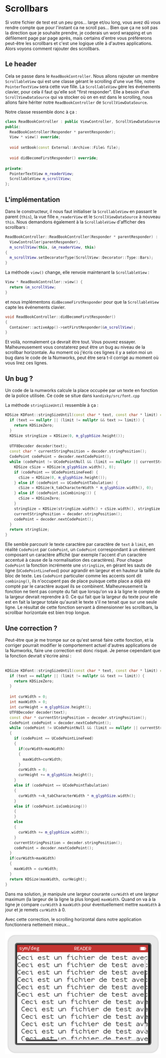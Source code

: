 # Scrollbars

Si votre fichier de test est un peu gros... large et/ou long, vous avez dû vous rendre compte que pour l'instant ca ne scroll pas... Bien que ça ne soit pas la direction que je souhaite prendre, je coderais un word wrapping et un défilement page par page après, mais certains d'entre vous préférerons peut-être les scrollbars et c'est une logique utile à d'autres applications. Alors voyons comment rajouter des scrollbars.

## Le header

Cela se passe dans le `ReadBookController`. Nous allons rajouter un membre `ScrollableView` qui est une classe gérant le scrolling d'une vue fille, notre `PointerTextView` sera cette vue fille. La `ScrollableView` gère les événements clavier, pour cela il faut qu'elle soit "first responder". Elle a besoin d'un `ScrollViewDataSource` qui va stocker où on en est dans le scrolling, nous allons faire hériter notre `ReadBookController` de `ScrollViewDataSource`.

Notre classe ressemble donc à ça :
```c++
class ReadBookController : public ViewController, ScrollViewDataSource {
public:
  ReadBookController(Responder * parentResponder);
  View * view() override;

  void setBook(const External::Archive::File& file);

  void didBecomeFirstResponder() override;
  
private:
  PointerTextView m_readerView;
  ScrollableView m_scrollView;
};
```

## L'implémentation

Dans le constructeur, il nous faut initialiser la `ScrollableView` en passant le parent (`this`), la vue fille `m_readerView` et le `ScrollViewDataSource` à nouveau `this`. Nous demandons également à la `ScrollableView` d'afficher des scrollbars :
```c++
ReadBookController::ReadBookController(Responder * parentResponder) :
  ViewController(parentResponder),
  m_scrollView(this, &m_readerView, this)
{
  m_scrollView.setDecoratorType(ScrollView::Decorator::Type::Bars);  
}
```

La méthode `view()` change, elle renvoie maintenant la `ScrollableView` :
```c++
View * ReadBookController::view() {
  return &m_scrollView;
}
```

et nous implémentons `didBecomeFirstResponder` pour que la `ScrollableView` capte les événements clavier.
```c++
void ReadBookController::didBecomeFirstResponder()
{
  Container::activeApp()->setFirstResponder(&m_scrollView);
}
```

Et voilà, normalement ça devrait être tout. Vous pouvez essayer. Malheureusement vous constaterez peut être un bug au niveau de la scrollbar horizontale. Au moment où j'écris ces lignes il y a selon moi un bug dans le code de la Numworks, peut être sera t-il corrigé au moment où vous lirez ces lignes.

## Un bug ?

Un code de la numworks calcule la place occupée par un texte en fonction de la police utilisée. Ce code se situe dans `kandisky/src/font.cpp`

La méthode `stringSizeUntil` ressemble à ça :

```c++
KDSize KDFont::stringSizeUntil(const char * text, const char * limit) const {
  if (text == nullptr || (limit != nullptr && text >= limit)) {
    return KDSizeZero;
  }
  KDSize stringSize = KDSize(0, m_glyphSize.height());

  UTF8Decoder decoder(text);
  const char * currentStringPosition = decoder.stringPosition();
  CodePoint codePoint = decoder.nextCodePoint();
  while (codePoint != UCodePointNull && (limit == nullptr || currentStringPosition < limit)) {
    KDSize cSize = KDSize(m_glyphSize.width(), 0);
    if (codePoint == UCodePointLineFeed) {
      cSize = KDSize(0, m_glyphSize.height());
    } else if (codePoint == UCodePointTabulation) {
      cSize = KDSize(k_tabCharacterWidth * m_glyphSize.width(), 0);
    } else if (codePoint.isCombining()) {
      cSize = KDSizeZero;
    }
    stringSize = KDSize(stringSize.width() + cSize.width(), stringSize.height() + cSize.height());
    currentStringPosition = decoder.stringPosition();
    codePoint = decoder.nextCodePoint();
  }
  return stringSize;
}
```

Elle semble parcourir le texte caractère par caractère de `text` à `limit`, en réalité `CodePoint` par `CodePoint`, un `CodePoint` correspondant à un élément composant un caractère affiché (par exemple l'accent d'un caractère accentué à cause de la normalisation des caractères). Pour chaque `CodePoint` la fonction incrémente une `stringSize`, en gérant les sauts de ligne (`UCodePointLineFeed`) pour agrandir en largeur et en hauteur la taille du bloc de texte. Les `CodePoint` particulier comme les accents sont dit `combining()`, ils n'occupent pas de place puisque cette place a déjà été compté par le caractère auquel ils se combinent. Malheureusement la fonction ne tient pas compte du fait que lorsqu'on va à la ligne le compte de la largeur devrait reprendre à 0. Ce qui fait que la largeur du texte pour elle est en fait la largeur totale qu'aurait le texte s'il ne tenait que sur une seule ligne. Le résultat de cette fonction servant à dimensionner les scrollbars, la scrollbar horizontale est bien trop longue.

## Une correction ?

Peut-être que je me trompe sur ce qu'est sensé faire cette fonction, et la corriger pourrait modifier le comportement actuel d'autres applications de la Numworks, faire une correction est donc risqué. Je pense cependant que la fonction devrait s'écrire ainsi :
```c++

KDSize KDFont::stringSizeUntil(const char * text, const char * limit) const {
  if (text == nullptr || (limit != nullptr && text >= limit)) {
    return KDSizeZero;
  }
  
  int curWidth = 0;
  int maxWidth = 0;
  int curHeight = m_glyphSize.height();
  UTF8Decoder decoder(text);
  const char * currentStringPosition = decoder.stringPosition();
  CodePoint codePoint = decoder.nextCodePoint();
  while (codePoint != UCodePointNull && (limit == nullptr || currentStringPosition < limit)) 
  {
    if (codePoint == UCodePointLineFeed) 
    {
      if(curWidth>maxWidth)
      {
        maxWidth=curWidth;
      }
      curWidth = 0;
      curHeight += m_glyphSize.height();
    } 
    else if (codePoint == UCodePointTabulation) 
    {
      curWidth +=k_tabCharacterWidth * m_glyphSize.width();
    }
    else if (codePoint.isCombining()) 
    {
    }
    else
    {
      curWidth += m_glyphSize.width();
    }
    currentStringPosition = decoder.stringPosition();
    codePoint = decoder.nextCodePoint();
  }
  if(curWidth>maxWidth)
  {
    maxWidth = curWidth;
  }
  return KDSize(maxWidth, curHeight);
}
```

Dans ma solution, je manipule une largeur courante `curWidth` et une largeur maximum (la largeur de la ligne la plus longue) `maxWidth`. Quand on va à la ligne je compare `curWidth` à `maxWidth` pour éventuellement mettre `maxWidth` à jour et je remets `curWidth` à 0.

Avec cette correction, le scrolling horizontal dans notre application fonctionnera nettement mieux...

![Liste de fichiers](../text-scroll.png)
